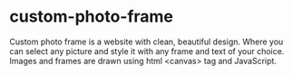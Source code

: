 # custom-photo-frame
Custom photo frame is a website with clean, beautiful design. Where you can select any picture and style it with any frame and text of your choice. Images and frames are drawn using html &lt;canvas> tag and JavaScript.   
